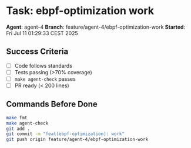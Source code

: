 # Task: ebpf-optimization work

**Agent**: agent-4
**Branch**: feature/agent-4/ebpf-optimization-work
**Started**: Fri Jul 11 01:29:33 CEST 2025

## Success Criteria
- [ ] Code follows standards
- [ ] Tests passing (>70% coverage)
- [ ] `make agent-check` passes
- [ ] PR ready (< 200 lines)

## Commands Before Done
```bash
make fmt
make agent-check
git add .
git commit -m "feat(ebpf-optimization): work"
git push origin feature/agent-4/ebpf-optimization-work
```
